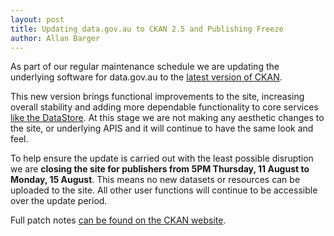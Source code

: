 ```yaml
---
layout: post
title: Updating data.gov.au to CKAN 2.5 and Publishing Freeze
author: Allan Barger
---
```


<p>As part of our regular maintenance schedule we are updating the underlying software for data.gov.au to the <a href="http://ckan.org/">latest version of CKAN</a>.</p>
<p>This new version brings functional improvements to the site, increasing overall stability and adding more dependable functionality to core services <a href="http://docs.ckan.org/en/latest/maintaining/datastore.html">like the DataStore</a>.&nbsp;At this stage we are not making any aesthetic changes to the site, or underlying APIS and it will continue to have the same look and feel.</p>
<p>To help ensure the update is carried out with the least possible disruption we are <strong>closing the site for publishers from 5PM Thursday, 11 August to Monday, 15 August</strong>. This means no new datasets or resources can be uploaded to the site. All other user functions will continue to be accessible over the update period.</p>
<p>Full patch notes <a href="http://docs.ckan.org/en/latest/changelog.html">can be found on the CKAN website</a>.&nbsp;</p>

